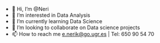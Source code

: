 - 👋 Hi, I’m @Neri
- 👀 I’m interested in Data Analysis 
- 🌱 I’m currently learning Data Science
- 💞️ I’m looking to collaborate on Data science projects
- 📫 How to reach me e.nerik@go.ugr.es | Tel: 650 90 54 70

<!---
Nerikoutchala/Nerikoutchala is a ✨ special ✨ repository because its `README.md` (this file) appears on your GitHub profile.
You can click the Preview link to take a look at your changes.
--->
